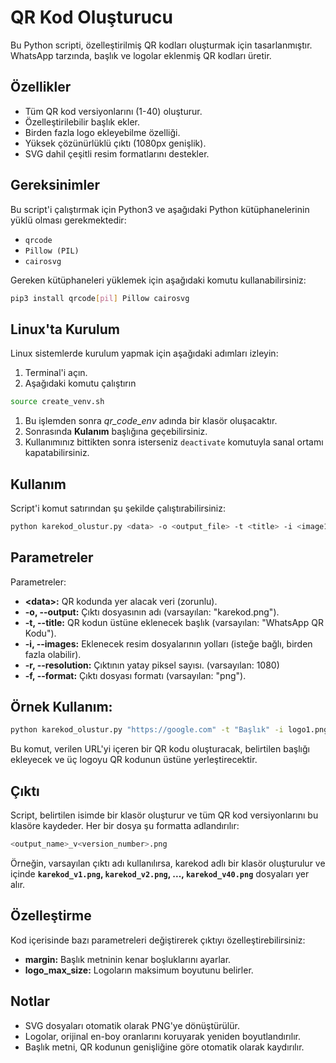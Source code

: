 # QR Kod Oluşturucu

Bu Python scripti, özelleştirilmiş QR kodları oluşturmak için tasarlanmıştır. WhatsApp tarzında, başlık ve logolar eklenmiş QR kodları üretir.

## Özellikler

- Tüm QR kod versiyonlarını (1-40) oluşturur.
- Özelleştirilebilir başlık ekler.
- Birden fazla logo ekleyebilme özelliği.
- Yüksek çözünürlüklü çıktı (1080px genişlik).
- SVG dahil çeşitli resim formatlarını destekler.

## Gereksinimler

Bu script'i çalıştırmak için Python3 ve aşağıdaki Python kütüphanelerinin yüklü olması gerekmektedir:

- `qrcode`
- `Pillow (PIL)`
- `cairosvg`

Gereken kütüphaneleri yüklemek için aşağıdaki komutu kullanabilirsiniz:

```bash
pip3 install qrcode[pil] Pillow cairosvg
```

## Linux'ta Kurulum

Linux sistemlerde kurulum yapmak için aşağıdaki adımları izleyin:
1. Terminal'i açın.
1. Aşağıdaki komutu çalıştırın
```bash
source create_venv.sh
```
1. Bu işlemden sonra *qr_code_env* adında bir klasör oluşacaktır.
1. Sonrasında **Kulanım** başlığına geçebilirsiniz.
1. Kullanımınız bittikten sonra isterseniz `deactivate` komutuyla sanal ortamı kapatabilirsiniz.


## Kullanım
Script'i komut satırından şu şekilde çalıştırabilirsiniz:
```bash
python karekod_olustur.py <data> -o <output_file> -t <title> -i <image1> <image2> ...
```
## Parametreler
Parametreler:
* **<data\>:** QR kodunda yer alacak veri (zorunlu).
* **-o, --output:** Çıktı dosyasının adı (varsayılan: "karekod.png").
* **-t, --title:** QR kodun üstüne eklenecek başlık (varsayılan: "WhatsApp QR Kodu").
* **-i, --images:** Eklenecek resim dosyalarının yolları (isteğe bağlı, birden fazla olabilir).
* **-r, --resolution:** Çıktının yatay piksel sayısı. (varsayılan: 1080)
* **-f, --format:** Çıktı dosyası formatı (varsayılan: "png").
## Örnek Kullanım:
```bash
python karekod_olustur.py "https://google.com" -t "Başlık" -i logo1.png logo2.svg logo3.jpg
```
Bu komut, verilen URL'yi içeren bir QR kodu oluşturacak, belirtilen başlığı ekleyecek ve üç logoyu QR kodunun üstüne yerleştirecektir.
## Çıktı
Script, belirtilen isimde bir klasör oluşturur ve tüm QR kod versiyonlarını bu klasöre kaydeder. Her bir dosya şu formatta adlandırılır:
```bash
<output_name>_v<version_number>.png
```
Örneğin, varsayılan çıktı adı kullanılırsa, karekod adlı bir klasör oluşturulur ve içinde **`karekod_v1.png`, `karekod_v2.png`, ..., `karekod_v40.png`** dosyaları yer alır.

## Özelleştirme
Kod içerisinde bazı parametreleri değiştirerek çıktıyı özelleştirebilirsiniz:

* **margin:** Başlık metninin kenar boşluklarını ayarlar.
* **logo_max_size:** Logoların maksimum boyutunu belirler.

## Notlar
* SVG dosyaları otomatik olarak PNG'ye dönüştürülür.
* Logolar, orijinal en-boy oranlarını koruyarak yeniden boyutlandırılır.
* Başlık metni, QR kodunun genişliğine göre otomatik olarak kaydırılır.
